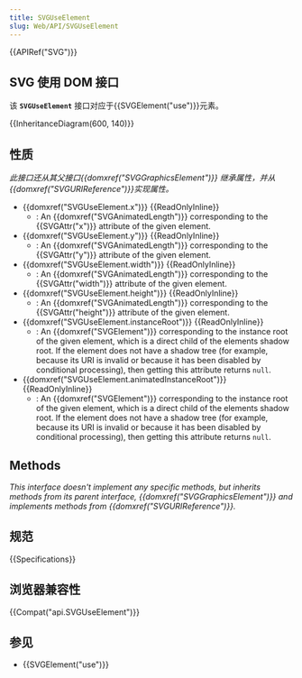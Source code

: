 ```yaml
---
title: SVGUseElement
slug: Web/API/SVGUseElement
---
```

{{APIRef("SVG")}}

## SVG 使用 DOM 接口

该 **`SVGUseElement`** 接口对应于{{SVGElement("use")}}元素。

{{InheritanceDiagram(600, 140)}}

## 性质

_此接口还从其父接口{{domxref("SVGGraphicsElement")}} 继承属性，并从{{domxref("SVGURIReference")}}实现属性。_

- {{domxref("SVGUseElement.x")}} {{ReadOnlyInline}}
  - : An {{domxref("SVGAnimatedLength")}} corresponding to the {{SVGAttr("x")}} attribute of the given element.
- {{domxref("SVGUseElement.y")}} {{ReadOnlyInline}}
  - : An {{domxref("SVGAnimatedLength")}} corresponding to the {{SVGAttr("y")}} attribute of the given element.
- {{domxref("SVGUseElement.width")}} {{ReadOnlyInline}}
  - : An {{domxref("SVGAnimatedLength")}} corresponding to the {{SVGAttr("width")}} attribute of the given element.
- {{domxref("SVGUseElement.height")}} {{ReadOnlyInline}}
  - : An {{domxref("SVGAnimatedLength")}} corresponding to the {{SVGAttr("height")}} attribute of the given element.
- {{domxref("SVGUseElement.instanceRoot")}} {{ReadOnlyInline}}
  - : An {{domxref("SVGElement")}} corresponding to the instance root of the given element, which is a direct child of the elements shadow root. If the element does not have a shadow tree (for example, because its URI is invalid or because it has been disabled by conditional processing), then getting this attribute returns `null`.
- {{domxref("SVGUseElement.animatedInstanceRoot")}} {{ReadOnlyInline}}
  - : An {{domxref("SVGElement")}} corresponding to the instance root of the given element, which is a direct child of the elements shadow root. If the element does not have a shadow tree (for example, because its URI is invalid or because it has been disabled by conditional processing), then getting this attribute returns `null`.

## Methods

_This interface doesn't implement any specific methods, but inherits methods from its parent interface, {{domxref("SVGGraphicsElement")}} and implements methods from {{domxref("SVGURIReference")}}._

## 规范

{{Specifications}}

## 浏览器兼容性

{{Compat("api.SVGUseElement")}}

## 参见

- {{SVGElement("use")}}

